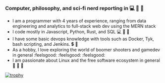 ### Computer, philosophy, and sci-fi nerd reporting in 💻 📘 🖖

- I am a programmer with 4 years of experience, ranging from data engineering and analytics to full-stack web dev using the MERN stack
- I code mostly in Javascript, Python, Rust, and SQL 💻 🐍 🦀
- I have some basic devops knowledge with tools such as Docker, Tyk, bash scripting, and Jenkins. 💲 🐳 
- As a hobby, I love exploring the world of boomer shooters and gamedev in general :feelsgood: :feelsgood: :feelsgood:
- I am passionate about Linux and the free software ecosystem in general :penguin: :penguin: :penguin:


<!--
**garak92/garak92** is a ✨ _special_ ✨ repository because its `README.md` (this file) appears on your GitHub profile.

Here are some ideas to get you started:

- 🔭 I’m currently working on ...
- 🌱 I’m currently learning ...
- 👯 I’m looking to collaborate on ...
- 🤔 I’m looking for help with ...
- 💬 Ask me about ...
- 📫 How to reach me: ...
- 😄 Pronouns: ...
- ⚡ Fun fact: ...
-->

[![trophy](https://github-profile-trophy.vercel.app/?username=garak92)](https://github.com/ryo-ma/github-profile-trophy)
